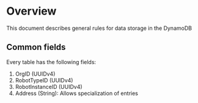 # Overview
This document describes general rules for data storage in the DynamoDB

## Common fields
Every table has the following fields:
1. OrgID (UUIDv4)
2. RobotTypeID (UUIDv4)
3. RobotInstanceID (UUIDv4)
4. Address (String): Allows specialization of entries